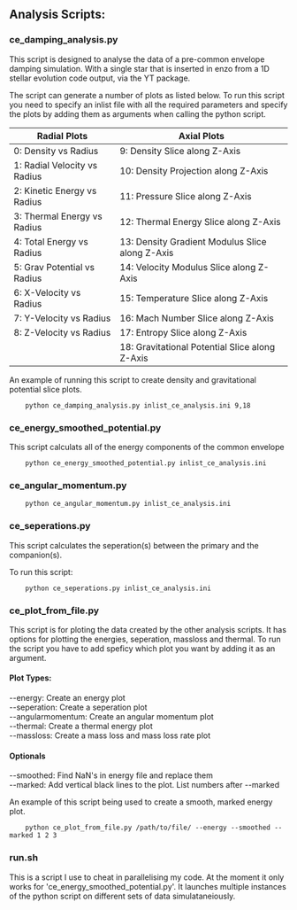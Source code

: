 ## Analysis Scripts:
### ce_damping_analysis.py
This script is designed to analyse the data of a pre-common
envelope damping simulation. With a single star that is inserted 
in enzo from a 1D stellar evolution code output, via the YT package.

The script can generate a number of plots as listed below. 
To run this script you need to specify an inlist file with all the 
required parameters and specify the plots by adding them as 
arguments when calling the python script. 

|Radial Plots                   |Axial Plots                                        |
|---                            |---                                                |
|0: Density vs Radius 		|9: Density Slice along Z-Axis   	            |
|1: Radial Velocity vs Radius   |10: Density Projection along Z-Axis   	            |
|2: Kinetic Energy vs Radius	|11: Pressure Slice along Z-Axis  	            |
|3: Thermal Energy vs Radius	|12: Thermal Energy Slice along Z-Axis   	    |
|4: Total Energy vs Radius      |13: Density Gradient Modulus Slice along Z-Axis    |
|5: Grav Potential vs Radius    |14: Velocity Modulus Slice along Z-Axis            |
|6: X-Velocity vs Radius        |15: Temperature Slice along Z-Axis                 |
|7: Y-Velocity vs Radius        |16: Mach Number Slice along Z-Axis                 |
|8: Z-Velocity vs Radius        |17: Entropy Slice along Z-Axis                     |
|                               |18: Gravitational Potential Slice along Z-Axis     |

An example of running this script to create density and gravitational potential
slice plots.
```
    python ce_damping_analysis.py inlist_ce_analysis.ini 9,18
```

### ce_energy_smoothed_potential.py
This script calculats all of the energy components of the common envelope
```
    python ce_energy_smoothed_potential.py inlist_ce_analysis.ini
```

### ce_angular_momentum.py
```
    python ce_angular_momentum.py inlist_ce_analysis.ini
```
### ce_seperations.py
This script calculates the seperation(s) between the primary and the companion(s).

To run this script:
```
    python ce_seperations.py inlist_ce_analysis.ini
```

### ce_plot_from_file.py
This script is for ploting the data created by the other analysis scripts.
It has options for plotting the energies, seperation, massloss and thermal.
To run the script you have to add speficy which plot you want by adding it as
an argument. 

#### Plot Types:
--energy: Create an energy plot  
--seperation: Create a seperation plot  
--angularmomentum: Create an angular momentum plot  
--thermal: Create a thermal energy plot  
--massloss: Create a mass loss and mass loss rate plot  

#### Optionals
--smoothed: Find NaN's in energy file and replace them  
--marked: Add vertical black lines to the plot. List numbers after --marked   

An example of this script being used to create a smooth, marked energy plot.
```
    python ce_plot_from_file.py /path/to/file/ --energy --smoothed --marked 1 2 3
```

### run.sh
This is a script I use to cheat in parallelising my code. At the moment it only works
for 'ce_energy_smoothed_potential.py'. It launches multiple instances of the python script
on different sets of data simulataneiously.
